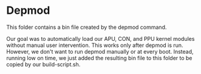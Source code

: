 # Depmod

This folder contains a bin file created by the depmod command.

Our goal was to automatically load our APU, CON, and PPU kernel modules without
manual user intervention. This works only after depmod is run. However, we
don't want to run depmod manually or at every boot. Instead, running low on
time, we just added the resulting bin file to this folder to be copied by our
build-script.sh.
